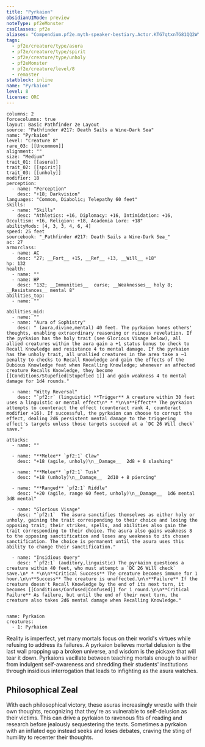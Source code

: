 ```yaml
---
title: "Pyrkaion"
obsidianUIMode: preview
noteType: pf2eMonster
cssClasses: pf2e
aliases: "Compendium.pf2e.myth-speaker-bestiary.Actor.KTG7qtxnTG81QQ2W" 
tags:
  - pf2e/creature/type/asura
  - pf2e/creature/type/spirit
  - pf2e/creature/type/unholy
  - pf2eMonster
  - pf2e/creature/level/8
  - remaster
statblock: inline
name: "Pyrkaion"
level: 8
license: ORC
---
```


```statblock
columns: 2
forcecolumns: true
layout: Basic Pathfinder 2e Layout
source: "Pathfinder #217: Death Sails a Wine-Dark Sea"
name: "Pyrkaion"
level: "Creature 8"
rare_03: [[Uncommon]]
alignment: ""
size: "Medium"
trait_01: [[asura]]
trait_02: [[spirit]]
trait_03: [[unholy]]
modifier: 18
perception:
  - name: "Perception"
    desc: "+18; Darkvision"
languages: "Common, Diabolic; Telepathy 60 feet"
skills:
  - name: "Skills"
    desc: "Athletics: +16, Diplomacy: +16, Intimidation: +16, Occultism: +16, Religion: +18, Academia Lore: +18"
abilityMods: [4, 3, 3, 4, 6, 4]
speed: 25 feet
sourcebook: "_Pathfinder #217: Death Sails a Wine-Dark Sea_"
ac: 27
armorclass:
  - name: AC
    desc: "27; __Fort__ +15, __Ref__ +13, __Will__ +18"
hp: 132
health:
  - name: ""
  - name: HP
    desc: "132; __Immunities__  curse; __Weaknesses__ holy 8; __Resistances__ mental 8"
abilities_top:
  - name: ""

abilities_mid:
  - name: ""
  - name: "Aura of Sophistry"
    desc: " (aura,divine,mental) 40 feet. The pyrkaion hones others' thoughts, enabling extraordinary reasoning or ruinous revelation. If the pyrkaion has the holy trait (see Glorious Visage below), all allied creatures within the aura gain a +1 status bonus to check to Recall Knowledge and resistance 4 to mental damage. If the pyrkaion has the unholy trait, all unallied creatures in the area take a –1 penalty to checks to Recall Knowledge and gain the effects of the Dubious Knowledge feat when Recalling Knowledge; whenever an affected creature Recalls Knowledge, they become [[Conditions/Stupefied|Stupefied 1]] and gain weakness 4 to mental damage for 1d4 rounds."

  - name: "Witty Reversal"
    desc: "`pf2:r` (linguistic) **Trigger** A creature within 30 feet uses a linguistic or mental effect\n* * *\n\n**Effect** The pyrkaion attempts to counteract the effect (counteract rank 4, counteract modifier +16). If successful, the pyrkaion can choose to corrupt the effect, dealing 2d6 persistent mental damage to the triggering effect's targets unless those targets succeed at a `DC 26 Will check` save."

attacks:
  - name: ""

  - name: "**Melee** `pf2:1` Claw"
    desc: "+18 (agile, unholy)\n__Damage__  2d8 + 8 slashing"

  - name: "**Melee** `pf2:1` Tusk"
    desc: "+18 (unholy)\n__Damage__  2d10 + 8 piercing"

  - name: "**Ranged** `pf2:1` Riddle"
    desc: "+20 (agile, range 60 feet, unholy)\n__Damage__  1d6 mental 3d8 mental"

  - name: "Glorious Visage"
    desc: "`pf2:1`  The asura sanctifies themselves as either holy or unholy, gaining the trait corresponding to their choice and losing the opposing trait; their strikes, spells, and abilities also gain the trait corresponding to their choice. The asura also gains weakness 8 to the opposing sanctification and loses any weakness to its chosen sanctification. The choice is permanent until the asura uses this ability to change their sanctification."

  - name: "Insidious Query"
    desc: "`pf2:1` (auditory,linguistic) The pyrkaion questions a creature within 40 feet, who must attempt a `DC 26 Will check` save.\n* * *\n\n**Critical Success** The creature becomes immune for 1 hour.\n\n**Success** The creature is unaffected.\n\n**Failure** If the creature doesn't Recall Knowledge by the end of its next turn, it becomes [[Conditions/Confused|Confused]] for 1 round.\n\n**Critical Failure** As failure, but until the end of their next turn, the creature also takes 2d6 mental damage when Recalling Knowledge."
 
```

```encounter-table
name: Pyrkaion
creatures:
  - 1: Pyrkaion
```



Reality is imperfect, yet many mortals focus on their world's virtues while refusing to address its failures. A pyrkaion believes mortal delusion is the last wall propping up a broken universe, and wisdom is the pickaxe that will tear it down. Pyrkaions vacillate between teaching mortals enough to wither from indulgent self-awareness and shredding their students' institutions through insidious interrogation that leads to infighting as the asura watches.

## Philosophical Zeal

With each philosophical victory, these asuras increasingly wrestle with their own thoughts, recognizing that they're as vulnerable to self-delusion as their victims. This can drive a pyrkaion to ravenous fits of reading and research before jealously sequestering the texts. Sometimes a pyrkaion with an inflated ego instead seeks and loses debates, craving the sting of humility to recenter their thoughts.

